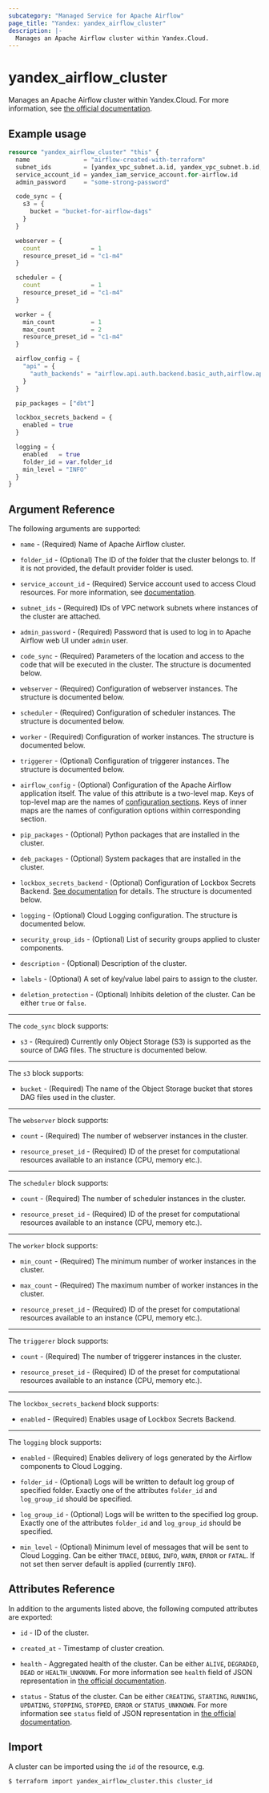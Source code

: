 ```yaml
---
subcategory: "Managed Service for Apache Airflow"
page_title: "Yandex: yandex_airflow_cluster"
description: |-
  Manages an Apache Airflow cluster within Yandex.Cloud.
---
```



# yandex_airflow_cluster




Manages an Apache Airflow cluster within Yandex.Cloud. For more information, see [the official documentation](https://yandex.cloud/docs/managed-airflow/concepts/).

## Example usage

```terraform
resource "yandex_airflow_cluster" "this" {
  name               = "airflow-created-with-terraform"
  subnet_ids         = [yandex_vpc_subnet.a.id, yandex_vpc_subnet.b.id, yandex_vpc_subnet.d.id]
  service_account_id = yandex_iam_service_account.for-airflow.id
  admin_password     = "some-strong-password"

  code_sync = {
    s3 = {
      bucket = "bucket-for-airflow-dags"
    }
  }

  webserver = {
    count              = 1
    resource_preset_id = "c1-m4"
  }

  scheduler = {
    count              = 1
    resource_preset_id = "c1-m4"
  }

  worker = {
    min_count          = 1
    max_count          = 2
    resource_preset_id = "c1-m4"
  }

  airflow_config = {
    "api" = {
      "auth_backends" = "airflow.api.auth.backend.basic_auth,airflow.api.auth.backend.session"
    }
  }

  pip_packages = ["dbt"]

  lockbox_secrets_backend = {
    enabled = true
  }

  logging = {
    enabled   = true
    folder_id = var.folder_id
    min_level = "INFO"
  }
}
```

## Argument Reference

The following arguments are supported:

* `name` - (Required) Name of Apache Airflow cluster.

* `folder_id` - (Optional) The ID of the folder that the cluster belongs to. If it is not provided, the default provider folder is used.

* `service_account_id` - (Required) Service account used to access Cloud resources. For more information, see [documentation](https://yandex.cloud/docs/managed-airflow/concepts/impersonation).

* `subnet_ids` - (Required) IDs of VPC network subnets where instances of the cluster are attached.

* `admin_password` - (Required) Password that is used to log in to Apache Airflow web UI under `admin` user.

* `code_sync` - (Required) Parameters of the location and access to the code that will be executed in the cluster. The structure is documented below.

* `webserver` - (Required) Configuration of webserver instances. The structure is documented below.

* `scheduler` - (Required) Configuration of scheduler instances. The structure is documented below.

* `worker` - (Required) Configuration of worker instances. The structure is documented below.

* `triggerer` - (Optional) Configuration of triggerer instances. The structure is documented below.

* `airflow_config` - (Optional) Configuration of the Apache Airflow application itself. The value of this attribute is a two-level map. Keys of top-level map are the names of [configuration sections](https://airflow.apache.org/docs/apache-airflow/stable/configurations-ref.html#airflow-configuration-options). Keys of inner maps are the names of configuration options within corresponding section.

* `pip_packages` - (Optional) Python packages that are installed in the cluster.

* `deb_packages` - (Optional) System packages that are installed in the cluster.

* `lockbox_secrets_backend` - (Optional) Configuration of Lockbox Secrets Backend. [See documentation](https://yandex.cloud/docs/managed-airflow/tutorials/lockbox-secrets-in-maf-cluster) for details. The structure is documented below.

* `logging` - (Optional) Cloud Logging configuration. The structure is documented below.

* `security_group_ids` - (Optional) List of security groups applied to cluster components.

* `description` - (Optional) Description of the cluster.

* `labels` - (Optional) A set of key/value label pairs to assign to the cluster.

* `deletion_protection` - (Optional) Inhibits deletion of the cluster. Can be either `true` or `false`.

---

The `code_sync` block supports:

* `s3` - (Required) Currently only Object Storage (S3) is supported as the source of DAG files. The structure is documented below.

---

The `s3` block supports:

* `bucket` - (Required) The name of the Object Storage bucket that stores DAG files used in the cluster.

---

The `webserver` block supports:

* `count` - (Required) The number of webserver instances in the cluster.

* `resource_preset_id` - (Required) ID of the preset for computational resources available to an instance (CPU, memory etc.).

---

The `scheduler` block supports:

* `count` - (Required) The number of scheduler instances in the cluster.

* `resource_preset_id` - (Required) ID of the preset for computational resources available to an instance (CPU, memory etc.).

---

The `worker` block supports:

* `min_count` - (Required) The minimum number of worker instances in the cluster.

* `max_count` - (Required) The maximum number of worker instances in the cluster.

* `resource_preset_id` - (Required) ID of the preset for computational resources available to an instance (CPU, memory etc.).

---

The `triggerer` block supports:

* `count` - (Required) The number of triggerer instances in the cluster.

* `resource_preset_id` - (Required) ID of the preset for computational resources available to an instance (CPU, memory etc.).

---

The `lockbox_secrets_backend` block supports:

* `enabled` - (Required) Enables usage of Lockbox Secrets Backend.

---

The `logging` block supports:

* `enabled` - (Required) Enables delivery of logs generated by the Airflow components to Cloud Logging.

* `folder_id` - (Optional) Logs will be written to default log group of specified folder. Exactly one of the attributes `folder_id` and `log_group_id` should be specified.

* `log_group_id` - (Optional) Logs will be written to the specified log group. Exactly one of the attributes `folder_id` and `log_group_id` should be specified.

* `min_level` - (Optional) Minimum level of messages that will be sent to Cloud Logging. Can be either `TRACE`, `DEBUG`, `INFO`, `WARN`, `ERROR` or `FATAL`. If not set then server default is applied (currently `INFO`).

## Attributes Reference

In addition to the arguments listed above, the following computed attributes are exported:

* `id` - ID of the cluster.

* `created_at` - Timestamp of cluster creation.

* `health` - Aggregated health of the cluster. Can be either `ALIVE`, `DEGRADED`, `DEAD` or `HEALTH_UNKNOWN`. For more information see `health` field of JSON representation in [the official documentation](https://yandex.cloud/docs/managed-airflow/api-ref/Cluster/).

* `status` - Status of the cluster. Can be either `CREATING`, `STARTING`, `RUNNING`, `UPDATING`, `STOPPING`, `STOPPED`, `ERROR` or `STATUS_UNKNOWN`. For more information see `status` field of JSON representation in [the official documentation](https://yandex.cloud/docs/managed-airflow/api-ref/Cluster/).

## Import

A cluster can be imported using the `id` of the resource, e.g.

```
$ terraform import yandex_airflow_cluster.this cluster_id
```
